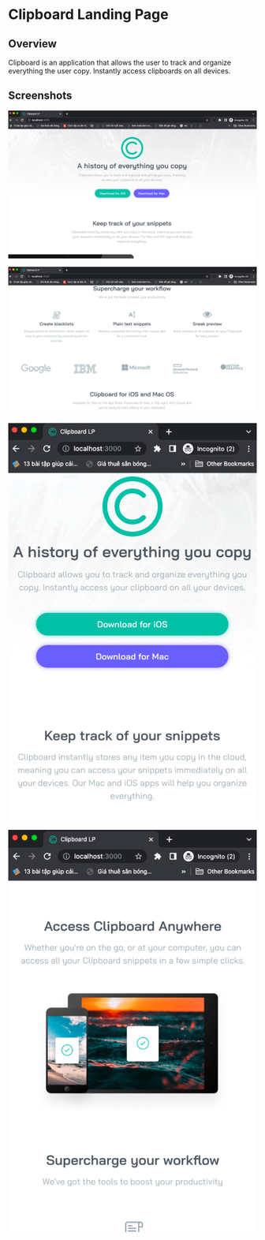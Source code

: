 # Clipboard Landing Page

## Overview

Clipboard is an application that allows the user to track and organize everything the user copy. Instantly access clipboards on all devices.

## Screenshots

![image](assets/screenshots/screenshot1.png)

![image](assets/screenshots/screenshot2.png)

![image](assets/screenshots/screenshot3.png)

![image](assets/screenshots/screenshot4.png)
